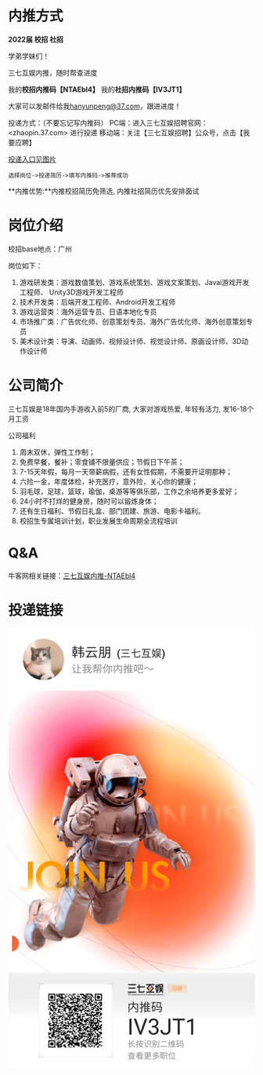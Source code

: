 # 内推方式

**2022届 校招 社招**

学弟学妹们！

三七互娱内推，随时帮查进度

我的**校招内推码【NTAEbl4】**
我的**社招内推码【IV3JT1】**

大家可以发邮件给我<hanyunpeng@37.com>，跟进进度！

投递方式：（不要忘记写内推码）
PC端：进入三七互娱招聘官网：<zhaopin.37.com> 进行投递
移动端：关注【三七互娱招聘】公众号，点击【我要应聘】


[投递入口见图片](#投递链接)

`选择岗位->投递简历->填写内推码->推荐成功`

**内推优势:**内推校招简历免筛选, 内推社招简历优先安排面试

# 岗位介绍

校招base地点：广州


岗位如下：

1. 游戏研发类：游戏数值策划、游戏系统策划、游戏文案策划、Javai游戏开发工程师、 Unity3D游戏开发工程师
2. 技术开发类：后端开发工程师、Android开发工程师
3. 游戏运营类：海外运营专员、日语本地化专员
4. 市场推广类：广告优化师、创意策划专员、海外广告优化师、海外创意策划专员
5. 美术设计类：导演、动画师、视频设计师、视觉设计师、原画设计师、3D动作设计师


# 公司简介

三七互娱是18年国内手游收入前5的厂商, 大家对游戏热爱, 年轻有活力, 发16-18个月工资

公司福利
1. 周末双休，弹性工作制；
2. 免费早餐，餐补；零食铺不限量供应；节假日下午茶；
3. 7-15天年假，每月一天带薪病假，还有女性假期，不需要开证明那种；
4. 六险一金，年度体检，补充医疗，意外险，关心你的健康；
5. 羽毛球，足球，篮球，瑜伽，桌游等等俱乐部，工作之余培养更多爱好；
6. 24小时不打烊的健身房，随时可以锻炼身体；
7. 还有生日福利、节假日礼盒、部门团建、旅游、电影卡福利。
8. 校招生专属培训计划，职业发展生命周期全流程培训


# Q&A

牛客网相关链接：[三七互娱内推-NTAEbl4](https://www.nowcoder.com/discuss/842705)

# 投递链接


![社招投递链接](/assets/三七互娱-社招内推.jpg)
